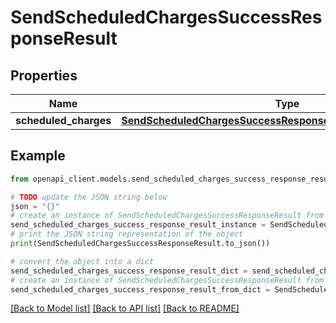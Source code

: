 # SendScheduledChargesSuccessResponseResult


## Properties

Name | Type | Description | Notes
------------ | ------------- | ------------- | -------------
**scheduled_charges** | [**SendScheduledChargesSuccessResponseResultScheduledCharges**](SendScheduledChargesSuccessResponseResultScheduledCharges.md) |  | 

## Example

```python
from openapi_client.models.send_scheduled_charges_success_response_result import SendScheduledChargesSuccessResponseResult

# TODO update the JSON string below
json = "{}"
# create an instance of SendScheduledChargesSuccessResponseResult from a JSON string
send_scheduled_charges_success_response_result_instance = SendScheduledChargesSuccessResponseResult.from_json(json)
# print the JSON string representation of the object
print(SendScheduledChargesSuccessResponseResult.to_json())

# convert the object into a dict
send_scheduled_charges_success_response_result_dict = send_scheduled_charges_success_response_result_instance.to_dict()
# create an instance of SendScheduledChargesSuccessResponseResult from a dict
send_scheduled_charges_success_response_result_from_dict = SendScheduledChargesSuccessResponseResult.from_dict(send_scheduled_charges_success_response_result_dict)
```
[[Back to Model list]](../README.md#documentation-for-models) [[Back to API list]](../README.md#documentation-for-api-endpoints) [[Back to README]](../README.md)


